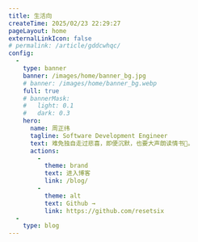 ```yaml
---
title: 生活向
createTime: 2025/02/23 22:29:27
pageLayout: home
externalLinkIcon: false
# permalink: /article/gddcwhqc/
config:
  -
    type: banner
    banner: /images/home/banner_bg.jpg
    # banner: /images/home/banner_bg.webp
    full: true
    # bannerMask:
    #   light: 0.1
    #   dark: 0.3
    hero:
      name: 周正纬
      tagline: Software Development Engineer
      text: 难免独自走过悲喜，即便沉默，也要大声朗读情书🍭。
      actions:
        -
          theme: brand
          text: 进入博客
          link: /blog/
        -
          theme: alt
          text: Github →
          link: https://github.com/resetsix
  -
    type: blog
---
```

